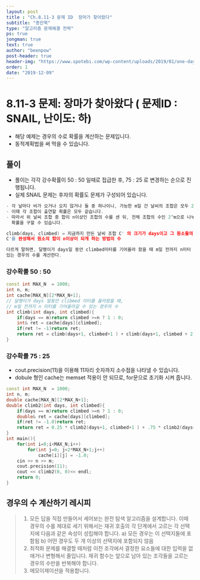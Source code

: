 ```yaml
---
layout: post
title : "Ch.8.11-3 문제 ID  장마가 찾아왔다"
subtitle: "종만북"
type: "알고리즘 문제해결 전략"
ps: true
jongman: true
text: true
author: "beenpow"
post-header: true
header-img: "https://www.spotebi.com/wp-content/uploads/2019/01/one-day-day-one-workout-motivation-spotebi.jpg"
order: 1
date: "2019-12-09"
---
```


# 8.11-3 문제: 장마가 찾아왔다 ( 문제ID : SNAIL, 난이도: 하)
[algo]: <https://algospot.com/judge/problem/read/SNAIL>

- 해당 예제는 경우의 수로 확률을 계산하는 문제입니다.
- 동적계획법을 써 먹을 수 있습니다.

## 풀이

- 풀이는 각각 강수확률이 50 : 50 일때로 접급한 후, 75 : 25 로 변경하는 순으로 진행됩니다.
- 실제 SNAIL 문제는 후자의 확률도 문제가 구성되어 있습니다.

```cpp
- 각 날마다 비가 오거나 오지 않거나 둘 중 하나이니, 가능한 m일 간 날씨의 조합은 모두 2^m 가지입니다.
- 이때 각 조합이 출연할 확률은 모두 같습니다.
- 따라서 위 날씨 조합 중 합이 n이상인 조합의 수를 센 뒤, 전체 조합의 수인 2^m으로 나누면 간단하게 이
  확률을 구할 수 있습니다.
```

```cpp
climb(days, climbed) = 지금까지 만든 날씨 조합 C' 의 크기가 days이고 그 원소들의 합이 climbed일때,
C'를 완성해서 원소의 합이 n이상이 되게 하는 방법의 수

다르게 말하면, 달팽이가 days일 동안 climbed미터를 기어올라 왔을 때 m일 전까지 n미터 이상 기어오를 수
있는 경우의 수를 계산한다.

```

### 강수확률 50 : 50

```cpp
const int MAX_N  = 1000;
int n, m;
int cache[MAX_N][2*MAX_N+1];
// 달팽이가 days 일동안 clibmed 미터를 올라왔을 때,
// m일 전까지 n 미터를 기어올라갈 수 있는 경우의 수
int climb(int days, int climbed){
    if(days == m)return climbed >=n ? 1 : 0;
    int& ret = cache[days][climbed];
    if(ret != -1)return ret;
    return ret = climb(days+1, climbed+1 ) + climb(days+1, climbed + 2);
}
```

### 강수확률 75 : 25

- cout.precision(11)을 이용해 11자리 숫자까지 소수점을 나타낼 수 있습니다.
- dobule 형인 cache는 memset 적용이 안 되므로, for문으로 초기화 시켜 줍니다.

```cpp
const int MAX_N  = 1000;
int n, m;
double cache[MAX_N][2*MAX_N+1];
double climb2(int days, int climbed){
    if(days == m)return climbed >=n ? 1 : 0;
    double& ret = cache[days][climbed];
    if(ret != -1.0)return ret;
    return ret = 0.25 * climb2(days+1, climbed+1 ) + .75 * climb2(days+1, climbed + 2);
}
int main(){
    for(int i=0;i<MAX_N;i++)
        for(int j=0; j<2*MAX_N+1;j++)
            cache[i][j] = -1.0;
    cin >> n >> m;
    cout.precision(11);
    cout << climb2(0, 0)<< endl;
    return 0;
}
```

## 경우의 수 계산하기 레시피

> 1. 모든 답을 직접 만들어서 세어보는 완전 탐색 알고리즘을 설계합니다. 이때 경우의 수를 제대로 세기
>    위해서는 재귀 호출의 각 단계에서 고르는 각 선택지에 다음과 같은 속성이 성립해야 합니다.
>   a) 모든 경우는 이 선택지들에 포함됨
>   b) 어떤 경우도 두 개 이상의 선택지에 포함되지 않음
> 2. 최적화 문제를 해결할 때처럼 이전 조각에서 결정한 요소들에 대한 입력을 없애거나 변형해서
>    줄입니다. 재귀 함수는 앞으로 남아 있는 조각들을 고르는 경우의 수만을 반복해야 합니다.
> 3. 메모이제이션을 적용합니다.
